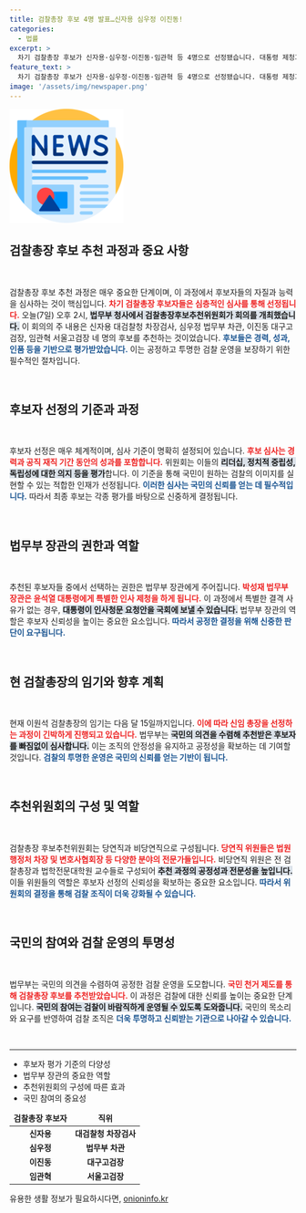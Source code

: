 ```yaml
---
title: 검찰총장 후보 4명 발표…신자용 심우정 이진동!
categories:
  - 법률
excerpt: >
  차기 검찰총장 후보가 신자용·심우정·이진동·임관혁 등 4명으로 선정됐습니다. 대통령 제청과 국회 인사청문회를 거쳐 최종 인선이 이뤄질 전망! 누가 검찰의 새로운 얼굴이 될까요?
feature_text: >
  차기 검찰총장 후보가 신자용·심우정·이진동·임관혁 등 4명으로 선정됐습니다. 대통령 제청과 국회 인사청문회를 거쳐 최종 인선이 이뤄질 전망! 누가 검찰의 새로운 얼굴이 될까요?
image: '/assets/img/newspaper.png'
---
```


<p><img src="/assets/img/newspaper.png" alt="kimp 속보" /></p>

<h2 data-ke-size="size26">검찰총장 후보 추천 과정과 중요 사항</h2>

<p data-ke-size="size16">&nbsp;</p>

<p>검찰총장 후보 추천 과정은 매우 중요한 단계이며, 이 과정에서 후보자들의 자질과 능력을 심사하는 것이 핵심입니다. <b><span style="color: #ee2323;">차기 검찰총장 후보자들은 심층적인 심사를 통해 선정됩니다.</span></b>  오늘(7일) 오후 2시, <b><span style="background-color: #21538527;">법무부 청사에서 검찰총장후보추천위원회가 회의를 개최했습니다.</span></b> 이 회의의 주 내용은 신자용 대검찰청 차장검사, 심우정 법무부 차관, 이진동 대구고검장, 임관혁 서울고검장 네 명의 후보를 추천하는 것이었습니다. <b><span style="color: #1a5490;">후보들은 경력, 성과, 인품 등을 기반으로 평가받았습니다.</span></b> 이는 공정하고 투명한 검찰 운영을 보장하기 위한 필수적인 절차입니다.</p>

<p data-ke-size="size16">&nbsp;</p>

<h2 data-ke-size="size26">후보자 선정의 기준과 과정</h2>

<p data-ke-size="size16">&nbsp;</p>

<p>후보자 선정은 매우 체계적이며, 심사 기준이 명확히 설정되어 있습니다. <b><span style="color: #ee2323;">후보 심사는 경력과 공직 재직 기간 동안의 성과를 포함합니다.</span></b> 위원회는 이들의 <b><span style="background-color: #21538527;">리더십, 정치적 중립성, 독립성에 대한 의지 등을 평가</span></b>합니다. 이 기준을 통해 국민이 원하는 검찰의 이미지를 실현할 수 있는 적합한 인재가 선정됩니다. <b><span style="color: #1a5490;">이러한 심사는 국민의 신뢰를 얻는 데 필수적입니다.</span></b> 따라서 최종 후보는 각종 평가를 바탕으로 신중하게 결정됩니다.</p>

<p data-ke-size="size16">&nbsp;</p>

<h2 data-ke-size="size26">법무부 장관의 권한과 역할</h2>

<p data-ke-size="size16">&nbsp;</p>

<p>추천된 후보자들 중에서 선택하는 권한은 법무부 장관에게 주어집니다. <b><span style="color: #ee2323;">박성재 법무부 장관은 윤석열 대통령에게 특별한 인사 제청을 하게 됩니다.</span></b> 이 과정에서 특별한 결격 사유가 없는 경우, <b><span style="background-color: #21538527;">대통령이 인사청문 요청안을 국회에 보낼 수 있습니다.</span></b> 법무부 장관의 역할은 후보자 신뢰성을 높이는 중요한 요소입니다. <b><span style="color: #1a5490;">따라서 공정한 결정을 위해 신중한 판단이 요구됩니다.</span></b></p>

<p data-ke-size="size16">&nbsp;</p>

<h2 data-ke-size="size26">현 검찰총장의 임기와 향후 계획</h2>

<p data-ke-size="size16">&nbsp;</p>

<p>현재 이원석 검찰총장의 임기는 다음 달 15일까지입니다. <b><span style="color: #ee2323;">이에 따라 신임 총장을 선정하는 과정이 긴박하게 진행되고 있습니다.</span></b> 법무부는 <b><span style="background-color: #21538527;">국민의 의견을 수렴해 추천받은 후보자를 빠짐없이 심사합니다.</span></b> 이는 조직의 안정성을 유지하고 공정성을 확보하는 데 기여할 것입니다. <b><span style="color: #1a5490;">검찰의 투명한 운영은 국민의 신뢰를 얻는 기반이 됩니다.</span></b></p>

<p data-ke-size="size16">&nbsp;</p>

<h2 data-ke-size="size26">추천위원회의 구성 및 역할</h2>

<p data-ke-size="size16">&nbsp;</p>

<p>검찰총장 후보추천위원회는 당연직과 비당연직으로 구성됩니다. <b><span style="color: #ee2323;">당연직 위원들은 법원행정처 차장 및 변호사협회장 등 다양한 분야의 전문가들입니다.</span></b> 비당연직 위원은 전 검찰총장과 법학전문대학원 교수들로 구성되어 <b><span style="background-color: #21538527;">추천 과정의 공정성과 전문성을 높입니다.</span></b> 이들 위원들의 역할은 후보자 선정의 신뢰성을 확보하는 중요한 요소입니다. <b><span style="color: #1a5490;">따라서 위원회의 결정을 통해 검찰 조직이 더욱 강화될 수 있습니다.</span></b></p>

<p data-ke-size="size16">&nbsp;</p>

<h2 data-ke-size="size26">국민의 참여와 검찰 운영의 투명성</h2>

<p data-ke-size="size16">&nbsp;</p>

<p>법무부는 국민의 의견을 수렴하여 공정한 검찰 운영을 도모합니다. <b><span style="color: #ee2323;">국민 천거 제도를 통해 검찰총장 후보를 추천받았습니다.</span></b> 이 과정은 검찰에 대한 신뢰를 높이는 중요한 단계입니다. <b><span style="background-color: #21538527;">국민의 참여는 검찰이 바람직하게 운영될 수 있도록 도와줍니다.</span></b> 국민의 목소리와 요구를 반영하여 검찰 조직은 <b><span style="color: #1a5490;">더욱 투명하고 신뢰받는 기관으로 나아갈 수 있습니다.</span></b></p>

<p data-ke-size="size16">&nbsp;</p>

<hr>

<ul>
    <li>후보자 평가 기준의 다양성</li>
    <li>법무부 장관의 중요한 역할</li>
    <li>추천위원회의 구성에 따른 효과</li>
    <li>국민 참여의 중요성</li>
</ul>

<table>
    <thead>
        <tr>
            <td style="text-align: center; height: 17px;"><b>검찰총장 후보자</b></td>
            <td style="text-align: center; height: 17px;"><b>직위</b></td>
        </tr>
    </thead>
    <tbody>
        <tr>
            <td style="text-align: center; height: 17px;"><b>신자용</b></td>
            <td style="text-align: center; height: 17px;"><b>대검찰청 차장검사</b></td>
        </tr>
        <tr>
            <td style="text-align: center; height: 17px;"><b>심우정</b></td>
            <td style="text-align: center; height: 17px;"><b>법무부 차관</b></td>
        </tr>
        <tr>
            <td style="text-align: center; height: 17px;"><b>이진동</b></td>
            <td style="text-align: center; height: 17px;"><b>대구고검장</b></td>
        </tr>
        <tr>
            <td style="text-align: center; height: 17px;"><b>임관혁</b></td>
            <td style="text-align: center; height: 17px;"><b>서울고검장</b></td>
        </tr>
    </tbody>
</table>
유용한 생활 정보가 필요하시다면, <a href="https://onioninfo.kr" rel="dofollow">onioninfo.kr</a>


